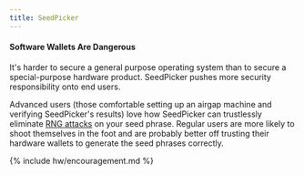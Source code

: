 ```yaml
---
title: SeedPicker
---
```


#### Software Wallets Are Dangerous
It's harder to secure a general purpose operating system than to secure a special-purpose hardware product.
SeedPicker pushes more security responsibility onto end users.

Advanced users (those comfortable setting up an airgap machine and verifying SeedPicker's results) love how SeedPicker can trustlessly eliminate [RNG attacks](https://en.wikipedia.org/wiki/Random_number_generator_attack) on your seed phrase.
Regular users are more likely to shoot themselves in the foot and are probably better off trusting their hardware wallets to generate the seed phrases correctly.

{% include hw/encouragement.md %}

